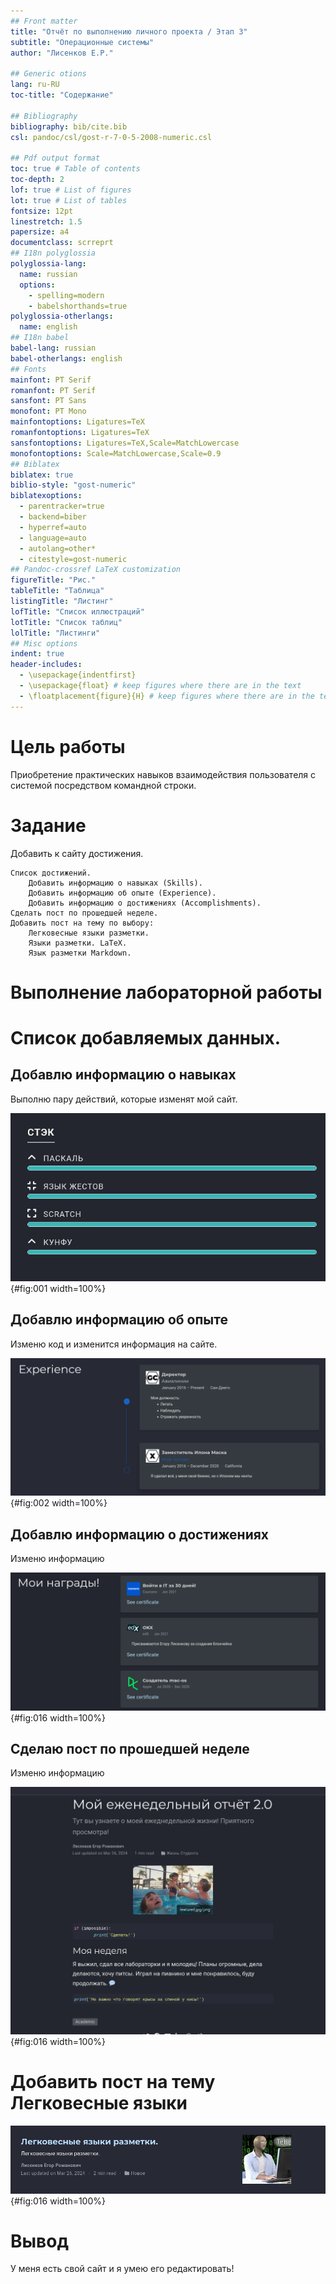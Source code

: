 ```yaml
---
## Front matter
title: "Отчёт по выполнению личного проекта / Этап 3"
subtitle: "Операционные системы"
author: "Лисенков Е.Р."

## Generic otions
lang: ru-RU
toc-title: "Содержание"

## Bibliography
bibliography: bib/cite.bib
csl: pandoc/csl/gost-r-7-0-5-2008-numeric.csl

## Pdf output format
toc: true # Table of contents
toc-depth: 2
lof: true # List of figures
lot: true # List of tables
fontsize: 12pt
linestretch: 1.5
papersize: a4
documentclass: scrreprt
## I18n polyglossia
polyglossia-lang:
  name: russian
  options:
	- spelling=modern
	- babelshorthands=true
polyglossia-otherlangs:
  name: english
## I18n babel
babel-lang: russian
babel-otherlangs: english
## Fonts
mainfont: PT Serif
romanfont: PT Serif
sansfont: PT Sans
monofont: PT Mono
mainfontoptions: Ligatures=TeX
romanfontoptions: Ligatures=TeX
sansfontoptions: Ligatures=TeX,Scale=MatchLowercase
monofontoptions: Scale=MatchLowercase,Scale=0.9
## Biblatex
biblatex: true
biblio-style: "gost-numeric"
biblatexoptions:
  - parentracker=true
  - backend=biber
  - hyperref=auto
  - language=auto
  - autolang=other*
  - citestyle=gost-numeric
## Pandoc-crossref LaTeX customization
figureTitle: "Рис."
tableTitle: "Таблица"
listingTitle: "Листинг"
lofTitle: "Список иллюстраций"
lotTitle: "Список таблиц"
lolTitle: "Листинги"
## Misc options
indent: true
header-includes:
  - \usepackage{indentfirst}
  - \usepackage{float} # keep figures where there are in the text
  - \floatplacement{figure}{H} # keep figures where there are in the text
---
```


# Цель работы

Приобретение практических навыков взаимодействия пользователя с системой посредством командной строки.

# Задание

Добавить к сайту достижения.

    Список достижений.
        Добавить информацию о навыках (Skills).
        Добавить информацию об опыте (Experience).
        Добавить информацию о достижениях (Accomplishments).
    Сделать пост по прошедшей неделе.
    Добавить пост на тему по выбору:
        Легковесные языки разметки.
        Языки разметки. LaTeX.
        Язык разметки Markdown.



# Выполнение лабораторной работы

# Список добавляемых данных. 

## Добавлю информацию о навыках

Выполню пару действий, которые изменят мой сайт.

![Добавлю информацию о навыках](image/1.png){#fig:001 width=100%}

## Добавлю информацию об опыте

Изменю код и изменится информация на сайте.

![Добавлю информацию об опыте](image/2.png){#fig:002 width=100%}

## Добавлю информацию о достижениях 

Изменю информацию

![Добавлю информацию о достижениях ](image/3.png){#fig:016 width=100%}

## Сделаю пост по прошедшей неделе

Изменю информацию

![Сделаю пост по прошедшей неделе](image/4.png){#fig:016 width=100%}

# Добавить пост на тему Легковесные языки

![Добавить пост на тему Легковесные языки](image/5.png){#fig:016 width=100%}

# Вывод

У меня есть свой сайт и я умею его редактировать!